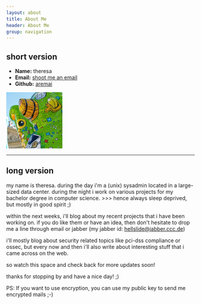 ```yaml
---
layout: about
title: About Me
header: About Me
group: navigation
---
```


## **short version**

 * **Name:** theresa
 * **Email:** [shoot me an email](mailto:tm_nospam@aremai.net)
 * **Github:** [aremai](https://github.com/aremai)

![Alt text](assets/themes/Snail/img/avatar.jpg)

-------

## **long version**

my name is theresa. during the day i'm a (unix) sysadmin located in a large-sized data center. during the night i work on various projects for my bachelor degree in computer science. >>> hence always sleep deprived, but mostly in good spirit ;)

within the next weeks, i'll blog about my recent projects that i have been working on. if you do like them or have an idea, then don't hesitate to drop me a line through email or jabber (my jabber id: hellslide@jabber.ccc.de)

i'll mostly blog about security related topics like pci-dss compliance or ossec, but every now and then i'll also write about interesting stuff that i came across on the web.

so watch this space and check back for more updates soon!

thanks for stopping by and have a nice day! ;)

PS: If you want to use encryption, you can use my public key to send me encrypted mails ;-) 
